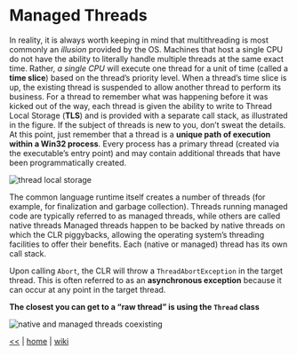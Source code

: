 # Managed Threads

In reality, it is always worth keeping in mind that multithreading is most commonly an _illusion_
provided by the OS. Machines that host a single CPU do not have the ability to literally handle multiple threads at the same exact time. Rather, _a single CPU_ will execute one thread for a unit of time
(called a **time slice**) based on the thread’s priority level. When a thread’s time slice is up, the existing
thread is suspended to allow another thread to perform its business. For a thread to remember what
was happening before it was kicked out of the way, each thread is given the ability to write to Thread
Local Storage (**TLS**) and is provided with a separate call stack, as illustrated in the figure.
If the subject of threads is new to you, don’t sweat the details. At this point, just remember that
a thread is a **unique path of execution within a Win32 process**. Every process has a primary thread
(created via the executable’s entry point) and may contain additional threads that have been programmatically created.

![thread local storage](https://jxhveg.by3302.livefilestore.com/y3mDWyO5mGmDnnpv6nupmw0vnyJk4_qHZ3gIk_QjzEGXHV4MoT7NfY2NeaRwB5ZHYSePt7fU16i731x52_cug2KLQfzEHTJFkBCjkraH8Yll6R1ZH_qIJAHRLizdXCgyzVSPO5K-wlBBa7sN618kntE3vgzsj8jIUNdNzJN9poSDHo?width=747&height=284&cropmode=none)

The common language runtime itself creates a number of threads (for example, for finalization and garbage collection). 
Threads running managed code are typically referred to as managed threads, while others are called native threads
Managed threads happen to be backed by native threads on which the CLR piggybacks, allowing the operating system’s threading facilities to offer their benefits. Each (native or managed) thread has its own call stack.

Upon calling `Abort`, the CLR will throw a `ThreadAbortException` in the target thread. This is often referred to as an **asynchronous exception** because it can occur at any point in the target thread.



**The closest you can get to a “raw thread” is using the `Thread` class**

![native and managed threads coexisting](https://wowwtq.by3302.livefilestore.com/y3m49V0QN666YktnskCe9_14hLbA45yTDdOTEanwgJYiSXlbwlYIchaez8T27_sKhsfwUF7bC_4UquHlAzYwc7Zly1MfqucWNMUH3N8s3LMd-0Dbx1vmAXeGjXVnvBGRRiUmtJlAQKApuKZoqKfns4UnZtZ826AdbgNCQ0K20A6NPg?width=400&height=232&cropmode=none)

[<<](../parallel.md) 
| 
[home](https://github.com/illegitimis/Tutorial) 
| 
[wiki](https://github.com/illegitimis/Tutorial/wiki) 


